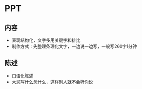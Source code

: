 # PPT
## 内容
* 表现结构化，文字多用关键字和排比
* 制作方式：先整理条理化文字，一边说一边写，一般写260字1分钟

## 陈述
* 口语化陈述
* 大忌写什么念什么，这样别人就不会听你说
